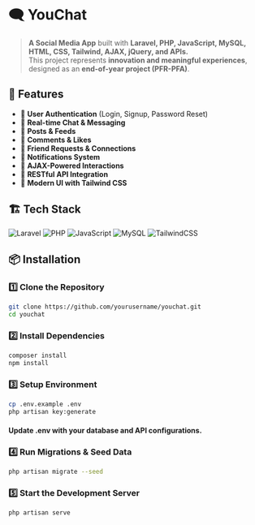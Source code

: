 # 🗨️ YouChat

> **A Social Media App** built with **Laravel, PHP, JavaScript, MySQL, HTML, CSS, Tailwind, AJAX, jQuery, and APIs.**  
> This project represents **innovation and meaningful experiences**, designed as an **end-of-year project (PFR-PFA)**.

## 🚀 Features
- 🔹 **User Authentication** (Login, Signup, Password Reset)
- 🔹 **Real-time Chat & Messaging**
- 🔹 **Posts & Feeds**
- 🔹 **Comments & Likes**
- 🔹 **Friend Requests & Connections**
- 🔹 **Notifications System**
- 🔹 **AJAX-Powered Interactions**
- 🔹 **RESTful API Integration**
- 🔹 **Modern UI with Tailwind CSS**
  
## 🏗️ Tech Stack
![Laravel](https://img.shields.io/badge/Laravel-FF2D20?style=for-the-badge&logo=laravel&logoColor=white)
![PHP](https://img.shields.io/badge/PHP-777BB4?style=for-the-badge&logo=php&logoColor=white)
![JavaScript](https://img.shields.io/badge/JavaScript-F7DF1E?style=for-the-badge&logo=javascript&logoColor=black)
![MySQL](https://img.shields.io/badge/MySQL-4479A1?style=for-the-badge&logo=mysql&logoColor=white)
![TailwindCSS](https://img.shields.io/badge/TailwindCSS-06B6D4?style=for-the-badge&logo=tailwindcss&logoColor=white)

## 📦 Installation

### 1️⃣ Clone the Repository
```sh
git clone https://github.com/yourusername/youchat.git
cd youchat
```

### 2️⃣ Install Dependencies
```sh
composer install
npm install
```

### 3️⃣ Setup Environment
```sh
cp .env.example .env
php artisan key:generate
```
#### Update .env with your database and API configurations.

### 4️⃣ Run Migrations & Seed Data
```sh
php artisan migrate --seed
```

### 5️⃣ Start the Development Server
```sh
php artisan serve
```

